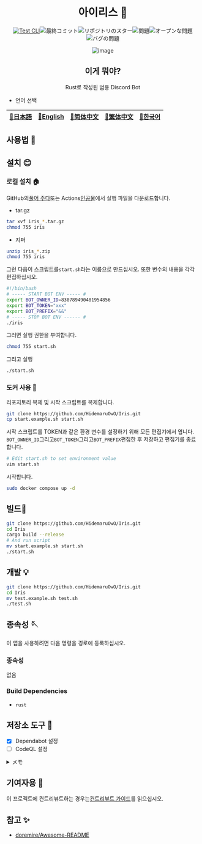 <div align="center">

# 아이리스 🎃

<!-- s;HidemaruOwO/Iris;User/Repository;g -->

[![Test CLI](https://github.com/HidemaruOwO/Iris/actions/workflows/test.yml/badge.svg)](https://github.com/HidemaruOwO/Iris/actions/workflows/test.yml)![最終コミット](https://img.shields.io/github/last-commit/HidemaruOwO/Iris?style=flat-square)![リポジトリのスター](https://img.shields.io/github/stars/HidemaruOwO/Iris?style=flat-square)![問題](https://img.shields.io/github/issues/HidemaruOwO/Iris?style=flat-square)![オープンな問題](https://img.shields.io/github/issues-raw/HidemaruOwO/Iris?style=flat-square)![バグの問題](https://img.shields.io/github/issues/HidemaruOwO/Iris/bug?style=flat-square)

![image](https://user-images.githubusercontent.com/82384920/269208322-7155e5c7-fc40-40fb-9b1f-1f11d5d78ddd.png)

## 이게 뭐야?

Rust로 작성된 범용 Discord Bot

</div>

-   언어 선택

<table>
  <thead>
    <tr>
      <th style="text-align:center"><a href="README.md">🎌日本語</a></th>
      <th style="text-align:center"><a href="README.en.md">🤡English</a></th>
      <th style="text-align:center"><a href="README.zh-CN.md">🐉简体中文</a></th>
      <th style="text-align:center"><a href="README.zh-TW.md">🍜繁体中文</a></th>
      <th style="text-align:center"><a href="README.ko.md">🌸한국어</a></th>
    </tr>
  </thead>
</table>

## 사용법 💨

## 설치 😊

### 로컬 설치 🏠

GitHub의[풀어 주다](https://github.com/HidemaruOwO/Iris/releases)또는 Actions[인공물](https://github.com/HidemaruOwO/Iris/actions/workflows/build.yml)에서 실행 파일을 다운로드합니다.

-   tar.gz

```bash
tar xvf iris_*.tar.gz
chmod 755 iris
```

-   지퍼

```bash
unzip iris_*.zip
chmod 755 iris
```

그런 다음이 스크립트를`start.sh`라는 이름으로 만드십시오.
또한 변수의 내용을 각각 편집하십시오.

```bash
#!/bin/bash
# ----- START BOT ENV ----- #
export BOT_OWNER_ID=830789490481954856
export BOT_TOKEN="xxx"
export BOT_PREFIX="&&"
# ----- STOP BOT ENV ------ #
./iris
```

그러면 실행 권한을 부여합니다.

```bash
chmod 755 start.sh
```

그리고 실행

```bash
./start.sh
```

### 도커 사용 🐋

리포지토리 복제 및 시작 스크립트를 복제합니다.

```bash
git clone https://github.com/HidemaruOwO/Iris.git
cp start.example.sh start.sh
```

시작 스크립트를 TOKEN과 같은 환경 변수를 설정하기 위해 모든 편집기에서 엽니다.  
`BOT_OWNER_ID`그리고`BOT_TOKEN`그리고`BOT_PREFIX`편집한 후 저장하고 편집기를 종료합니다.

```bash
# Edit start.sh to set environment value
vim start.sh
```

시작합니다.

```bash
sudo docker compose up -d
```

## 빌드🔨

```bash
git clone https://github.com/HidemaruOwO/Iris.git
cd Iris
cargo build --release
# And run script
mv start.example.sh start.sh
./start.sh
```

## 개발 💡

```bash
git clone https://github.com/HidemaruOwO/Iris.git
cd Iris
mv test.example.sh test.sh
./test.sh
```

## 종속성 🪡

이 앱을 사용하려면 다음 명령을 경로에 등록하십시오.

### 종속성

없음

### Build Dependencies

-   `rust`

## 저장소 도구 🔧

-   [x] Dependabot 설정
-   [ ] CodeQL 설정

<details>
<summary>メモ</summary>

-   Dependabot 설정
    -   `.github/dependabot.yml`의`package-ecosystem`에 값 설정(예: npm,yarn,pip)
-   CodeQL 설정
    -   <https://dev.classmethod.jp/articles/github-code-scanning/>
    -   [대응 언어](https://codeql.github.com/docs/codeql-overview/supported-languages-and-frameworks/)

</details>

## 기여자용 🤝

이 프로젝트에 컨트리뷰트하는 경우는[컨트리뷰트 가이드](docs/README.md)를 읽으십시오.

## 참고 ✨

-   [doremire/Awesome-README](https://github.com/doremire/Awesome-README)
